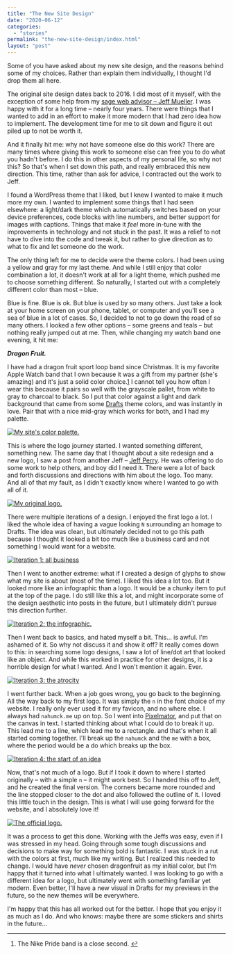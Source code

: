 ```yaml
---
title: "The New Site Design"
date: "2020-06-12"
categories: 
  - "stories"
permalink: "the-new-site-design/index.html"
layout: "post"
---
```


Some of you have asked about my new site design, and the reasons behind some of my choices. Rather than explain them individually, I thought I'd drop them all here.

The original site design dates back to 2016. I did most of it myself, with the exception of some help from my [sage web advisor – Jeff Mueller](https://jandmlab.com/). I was happy with it for a long time – nearly four years. There were things that I wanted to add in an effort to make it more modern that I had zero idea how to implement. The development time for me to sit down and figure it out piled up to not be worth it.

And it finally hit me: why not have someone else do this work? There are many times where giving this work to someone else can free you to do what you hadn't before. I do this in other aspects of my personal life, so why not this? So that's when I set down this path, and really embraced this new direction. This time, rather than ask for advice, I contracted out the work to Jeff.

I found a WordPress theme that I liked, but I knew I wanted to make it much more my own. I wanted to implement some things that I had seen elsewhere: a light/dark theme which automatically switches based on your device preferences, code blocks with line numbers, and better support for images with captions. Things that make it _feel_ more in-tune with the improvements in technology and not stuck in the past. It was a relief to not have to dive into the code and tweak it, but rather to give direction as to what to fix and let someone do the work.

The only thing left for me to decide were the theme colors. I had been using a yellow and gray for my last theme. And while I still enjoy that color combination a lot, it doesn't work at all for a light theme, which pushed me to choose something different. So naturally, I started out with a completely different color than most – blue.

Blue is fine. Blue is ok. But blue is used by so many others. Just take a look at your home screen on your phone, tablet, or computer and you'll see a sea of blue in a lot of cases. So, I decided to not to go down the road of so many others. I looked a few other options – some greens and teals – but nothing really jumped out at me. Then, while changing my watch band one evening, it hit me:

**_Dragon Fruit._**

I have had a dragon fruit sport loop band since Christmas. It is my favorite Apple Watch band that I own because it was a gift from my partner (she's amazing) and it's just a solid color choice.[1](#fn-1843-pride) I cannot tell you how often I wear this because it pairs so well with the grayscale pallet, from white to gray to charcoal to black. So I put that color against a light and dark background that came from some [Drafts](https://apps.apple.com/us/app/drafts/id1236254471?uo=4&at=1001l4VZ) theme colors, and was instantly in love. Pair that with a nice mid-gray which works for both, and I had my palette.

[![](/images/site_color_palette-450x90.png "My site's color palette.")](https://www.nahumck.me/wp-content/uploads/2020/06/site_color_palette.png) 

This is where the logo journey started. I wanted something different, something new. The same day that I thought about a site redesign and a new logo, I saw a post from another Jeff – [Jeff Perry](https://jeffperry.blog). He was offering to do some work to help others, and boy did I need it. There were a lot of back and forth discussions and directions with him about the logo. Too many. And all of that my fault, as I didn't exactly know where I wanted to go with all of it.

[![](/images/logo_original-450x450.png "My original logo.")](https://www.nahumck.me/wp-content/uploads/2020/06/logo_original.png)

There were multiple iterations of a design. I enjoyed the first logo a lot. I liked the whole idea of having a vague looking `N` surrounding an homage to Drafts. The idea was clean, but ultimately decided not to go this path because I thought it looked a bit too much like a business card and not something I would want for a website.

[![](/images/logo_iteration_1-450x450.png "Iteration 1: all business")](https://www.nahumck.me/wp-content/uploads/2020/06/logo_iteration_1.png)

Then I went to another extreme: what if I created a design of glyphs to show what my site is about (most of the time). I liked this idea a lot too. But it looked more like an infographic than a logo. It would be a chunky item to put at the top of the page. I do still like this a lot, and might incorporate some of the design aesthetic into posts in the future, but I ultimately didn't pursue this direction further.

[![](/images/logo_iteration_2-450x283.png "Iteration 2: the infographic.")](https://www.nahumck.me/wp-content/uploads/2020/06/logo_iteration_2.png)

Then I went back to basics, and hated myself a bit. This… is awful. I'm ashamed of it. So why not discuss it and show it off? It really comes down to this: in searching some logo designs, I saw a lot of line/dot art that looked like an object. And while this worked in practice for other designs, it is a horrible design for what I wanted. And I won't mention it again. Ever.

[![](/images/logo_iteration_3-450x450.png "Iteration 3: the atrocity")](https://www.nahumck.me/wp-content/uploads/2020/06/logo_iteration_3.png)

I went further back. When a job goes wrong, you go back to the beginning. All the way back to my first logo. It was simply the `n` in the font choice of my website. I really only ever used it for my favicon, and no where else. I always had `nahumck.me` up on top. So I went into [Pixelmator](https://apps.apple.com/us/app/pixelmator/id924695435?uo=4&at=1001l4VZ), and put that on the canvas in text. I started thinking about what I could do to break it up. This lead me to a line, which lead me to a rectangle. and that's when it all started coming together. I'll break up the `nahumck` and the `me` with a box, where the period would be a do which breaks up the box.

[![](/images/logo_iteration_4-450x225.png "Iteration 4: the start of an idea")](https://www.nahumck.me/wp-content/uploads/2020/06/logo_iteration_4.png)

Now, that's not much of a logo. But if I took it down to where I started originally – with a simple `n` – it might work best. So I handed this off to Jeff, and he created the final version. The corners became more rounded and the line stopped closer to the dot and also followed the outline of it. I loved this little touch in the design. This is what I will use going forward for the website, and I absolutely love it!

[![](/images/nahumck-n-logo-450x450.png "The official logo.")](https://www.nahumck.me/wp-content/uploads/2020/06/nahumck-n-logo.png)

It was a process to get this done. Working with the Jeffs was easy, even if I was stressed in my head. Going through some tough discussions and decisions to make way for something bold is fantastic. I was stuck in a rut with the colors at first, much like my writing. But I realized this needed to change. I would have _never_ chosen dragonfruit as my initial color, but I'm happy that it turned into what I ultimately wanted. I was looking to go with a different idea for a logo, but ultimately went with something familiar yet modern. Even better, I'll have a new visual in Drafts for my previews in the future, so the new themes will be everywhere.

I'm happy that this has all worked out for the better. I hope that you enjoy it as much as I do. And who knows: maybe there are some stickers and shirts in the future…

* * *

1. The Nike Pride band is a close second. [↩](#fnref-1843-pride)
